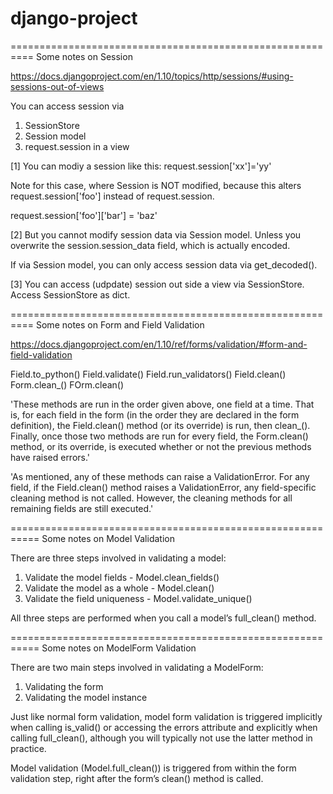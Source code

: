 # django-project
==========================================================
Some notes on Session

https://docs.djangoproject.com/en/1.10/topics/http/sessions/#using-sessions-out-of-views

You can access session via 
1. SessionStore 
2. Session model 
3. request.session in a view

[1] You can modiy a session like this: request.session['xx']='yy'

Note for this case, where Session is NOT modified, because this alters request.session['foo'] instead of request.session.

request.session['foo']['bar'] = 'baz'



[2] But you cannot modify session data via Session model. Unless you overwrite the session.session_data field, which is actually encoded.

If via Session model, you can only access session data via get_decoded().

[3] You can access (udpdate) session out side a view via SessionStore.
Access SessionStore as dict.


==========================================================
Some notes on Form and Field Validation

https://docs.djangoproject.com/en/1.10/ref/forms/validation/#form-and-field-validation

Field.to_python()
Field.validate()
Field.run_validators()
Field.clean()
Form.clean_<fieldname>()
FOrm.clean()

'These methods are run in the order given above, one field at a time. That is, for each field in the form (in the order they are declared in the form definition), the Field.clean() method (or its override) is run, then clean_<fieldname>(). Finally, once those two methods are run for every field, the Form.clean() method, or its override, is executed whether or not the previous methods have raised errors.'

'As mentioned, any of these methods can raise a ValidationError. For any field, if the Field.clean() method raises a ValidationError, any field-specific cleaning method is not called. However, the cleaning methods for all remaining fields are still executed.'


===========================================================
Some notes on Model Validation

There are three steps involved in validating a model:

1. Validate the model fields - Model.clean_fields()
2. Validate the model as a whole - Model.clean()
3. Validate the field uniqueness - Model.validate_unique()

All three steps are performed when you call a model’s full_clean() method.


===========================================================
Some notes on ModelForm Validation

There are two main steps involved in validating a ModelForm:

1. Validating the form
2. Validating the model instance

Just like normal form validation, model form validation is triggered implicitly when calling is_valid() or accessing the errors attribute and explicitly when calling full_clean(), although you will typically not use the latter method in practice.

Model validation (Model.full_clean()) is triggered from within the form validation step, right after the form’s clean() method is called.
